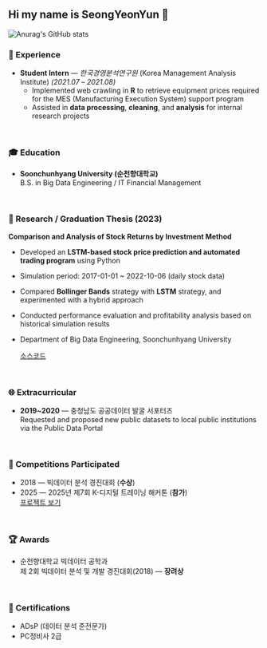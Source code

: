## Hi my name is SeongYeonYun 👋
![Anurag's GitHub stats](https://github-readme-stats.vercel.app/api?username=SeongYeonYun&show_icons=true&theme=radical)


### 💼 Experience
- **Student Intern** — *한국경영분석연구원* (Korea Management Analysis Institute) *(2021.07 – 2021.08)*  
  - Implemented web crawling in **R** to retrieve equipment prices required for the MES (Manufacturing Execution System) support program  
  - Assisted in **data processing**, **cleaning**, and **analysis** for internal research projects



<br>


### 🎓 Education
- **Soonchunhyang University (순천향대학교)**  
  B.S. in Big Data Engineering / IT Financial Management  


<br>


### 📄 Research / Graduation Thesis (2023)
**Comparison and Analysis of Stock Returns by Investment Method**  
- Developed an **LSTM-based stock price prediction and automated trading program** using Python  
- Simulation period: 2017-01-01 ~ 2022-10-06 (daily stock data)  
- Compared **Bollinger Bands** strategy with **LSTM** strategy, and experimented with a hybrid approach  
- Conducted performance evaluation and profitability analysis based on historical simulation results  
- Department of Big Data Engineering, Soonchunhyang University
    
  [소스코드](https://github.com/SeongYeonYun/AI_TraingBot_LSTM)


<br>


### 🌐 Extracurricular
- **2019~2020** — 충청남도 공공데이터 발굴 서포터즈  
  Requested and proposed new public datasets to local public institutions  
  via the Public Data Portal  


<br>

### 🎯 Competitions Participated
- 2018 — 빅데이터 분석 경진대회 (**수상**)
- 2025 — 2025년 제7회 K-디지털 트레이닝 해커톤 (**참가**)  
   [프로젝트 보기](https://github.com/kim-jaeeun-class/M1F4_Project)


<br>

### 🏆 Awards
- 순천향대학교 빅데이터 공학과  
  제 2회 빅데이터 분석 및 개발 경진대회(2018) — **장려상**  


<br>


### 📜 Certifications
- ADsP (데이터 분석 준전문가)  
- PC정비사 2급
